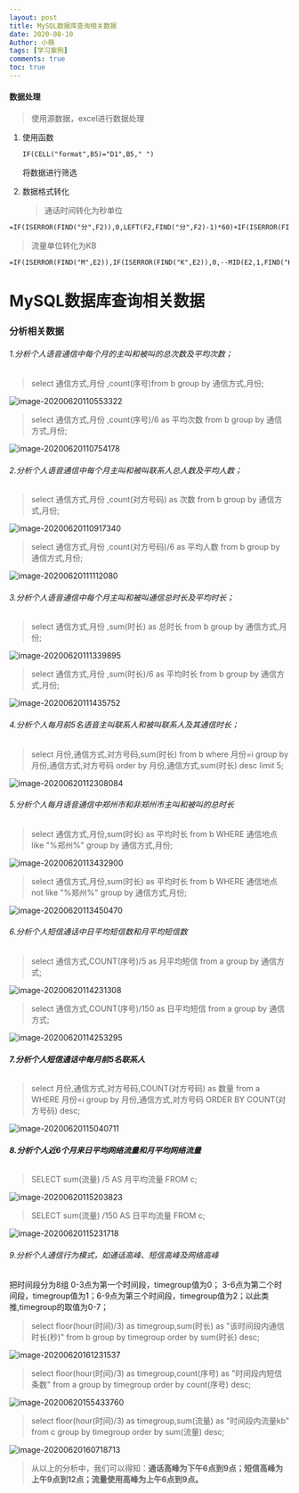 ```yaml
---
layout: post
title: MySQL数据库查询相关数据
date: 2020-08-10
Author: 小萌 
tags: [学习案例]
comments: true
toc: true
---
```




#### 数据处理

> 使用源数据，excel进行数据处理

1. 使用函数

   ```html
   IF(CELL("format",B5)="D1",B5," ")
   ```

   将数据进行筛选

2. 数据格式转化

   > 通话时间转化为秒单位

```html
=IF(ISERROR(FIND("分",F2)),0,LEFT(F2,FIND("分",F2)-1)*60)+IF(ISERROR(FIND("秒",F2)),0,IF(ISERROR(FIND("分",F2)),MID(F2,1,FIND("秒",F2)-1),MID(F2,FIND("分",F2)+1,FIND("秒",F2)-FIND("分",F2)-1))) 
```

> 流量单位转化为KB

```html
=IF(ISERROR(FIND("M",E2)),IF(ISERROR(FIND("K",E2)),0,--MID(E2,1,FIND("K",E2)-1)),MID(E2,1,FIND("M",E2)-1)*1024+IF(ISERROR(FIND("K",E2)),0,MID(E2,FIND("M",E2)+2,FIND("K",E2)-(FIND("M",E2)+2))))
```



# MySQL数据库查询相关数据

### 分析相关数据

###### 1.分析个人语音通信中每个月的主叫和被叫的总次数及平均次数；

> select 通信方式,月份 ,count(序号)from b group by 通信方式,月份;

![image-20200620110553322](Picture\image-20200620110553322.png)

>select 通信方式,月份 ,count(序号)/6 as 平均次数 from b group by 通信方式,月份;

![image-20200620110754178](Picture\image-20200620110754178.png)



###### 2.分析个人语音通信中每个月主叫和被叫联系人总人数及平均人数；

>select 通信方式,月份 ,count(对方号码) as 次数 from b group by 通信方式,月份;

![image-20200620110917340](Picture\image-20200620110917340.png)

> select 通信方式,月份 ,count(对方号码)/6 as 平均人数 from b group by 通信方式,月份;

![image-20200620111112080](Picture\image-20200620111112080.png)



###### 3.分析个人语音通信中每个月主叫和被叫通信总时长及平均时长；

>select 通信方式,月份 ,sum(时长) as 总时长 from b group by 通信方式,月份;

![image-20200620111339895](Picture\image-20200620111339895.png)

>select 通信方式,月份 ,sum(时长)/6 as 平均时长 from b group by 通信方式,月份;

![image-20200620111435752](Picture\image-20200620111435752.png)



###### 4.分析个人每月前5名语音主叫联系人和被叫联系人及其通信时长；

>select 月份,通信方式,对方号码,sum(时长) from b where 月份=i group by 月份,通信方式,对方号码 order by 月份,通信方式,sum(时长) desc limit 5;

![image-20200620112308084](Picture\image-20200620112308084.png)

###### 5.分析个人每月语音通信中郑州市和非郑州市主叫和被叫的总时长

>select 通信方式,月份,sum(时长) as 平均时长 from b WHERE 通信地点 like "%郑州%"  group by 通信方式,月份;

![image-20200620113432900](Picture\image-20200620113432900.png)

>select 通信方式,月份,sum(时长) as 平均时长 from b WHERE 通信地点 not like "%郑州%"  group by 通信方式,月份;

![image-20200620113450470](Picture\image-20200620113450470.png)

###### 6.分析个人短信通话中日平均短信数和月平均短信数

>select 通信方式,COUNT(序号)/5 as 月平均短信 from a  group by 通信方式;

![image-20200620114231308](Picture\image-20200620114231308.png)

>select 通信方式,COUNT(序号)/150 as 日平均短信 from a  group by 通信方式;

![image-20200620114253295](Picture\image-20200620114253295.png)

###### **7.分析个人短信通话中每月前5名联系人**

>select 月份,通信方式,对方号码,COUNT(对方号码) as 数量 from a WHERE 月份=i group by 月份,通信方式,对方号码 ORDER BY COUNT(对方号码) desc;

![image-20200620115040711](Picture\image-20200620115040711.png)



######  **8.分析个人近6个月来日平均网络流量和月平均网络流量**

>SELECT sum(流量) /5  AS 月平均流量 FROM c;

![image-20200620115203823](Picture\image-20200620115203823.png)

>SELECT sum(流量) /150  AS 日平均流量 FROM c;

![image-20200620115231718](Picture\image-20200620115231718.png)

###### 9.分析个人通信行为模式，如通话高峰、短信高峰及网络高峰

把时间段分为8组 0-3点为第一个时间段，timegroup值为0； 3-6点为第二个时间段，timegroup值为1；6-9点为第三个时间段，timegroup值为2；以此类推,timegroup的取值为0-7；

>select floor(hour(时间)/3) as timegroup,sum(时长) as "该时间段内通信时长(秒)" from b group by timegroup order by sum(时长) desc;

![image-20200620161231537](Picture\image-20200620161231537.png)

>select floor(hour(时间)/3) as timegroup,count(序号) as "时间段内短信条数" from a group by timegroup order by count(序号) desc;

![image-20200620155433760](Picture\image-20200620155433760.png)

>select floor(hour(时间)/3) as timegroup,sum(流量) as "时间段内流量kb" from c group by timegroup order by sum(流量) desc;

![image-20200620160718713](Picture\image-20200620160718713.png)

>从以上的分析中，我们可以得知：**通话高峰为下午6点到9点；短信高峰为上午9点到12点；流量使用高峰为上午6点到9点。**